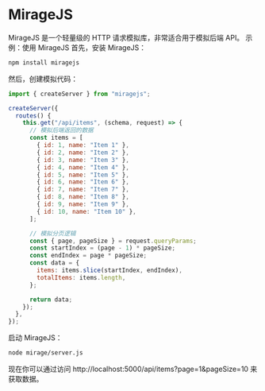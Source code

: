 # MirageJS

MirageJS 是一个轻量级的 HTTP 请求模拟库，非常适合用于模拟后端 API。
示例：使用 MirageJS
首先，安装 MirageJS：

```js
npm install miragejs
```

然后，创建模拟代码：

```js
import { createServer } from "miragejs";

createServer({
  routes() {
    this.get("/api/items", (schema, request) => {
      // 模拟后端返回的数据
      const items = [
        { id: 1, name: "Item 1" },
        { id: 2, name: "Item 2" },
        { id: 3, name: "Item 3" },
        { id: 4, name: "Item 4" },
        { id: 5, name: "Item 5" },
        { id: 6, name: "Item 6" },
        { id: 7, name: "Item 7" },
        { id: 8, name: "Item 8" },
        { id: 9, name: "Item 9" },
        { id: 10, name: "Item 10" },
      ];

      // 模拟分页逻辑
      const { page, pageSize } = request.queryParams;
      const startIndex = (page - 1) * pageSize;
      const endIndex = page * pageSize;
      const data = {
        items: items.slice(startIndex, endIndex),
        totalItems: items.length,
      };

      return data;
    });
  },
});
```

启动 MirageJS：

```bash
node mirage/server.js
```

现在你可以通过访问 http://localhost:5000/api/items?page=1&pageSize=10 来获取数据。
